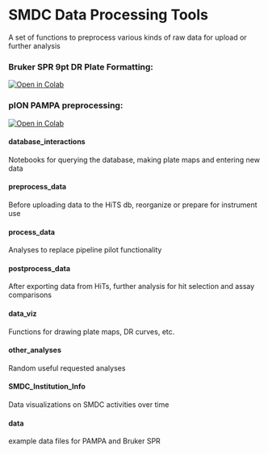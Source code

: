# SMDC Data Processing Tools
A set of functions to preprocess various kinds of raw data for upload or further analysis

### Bruker SPR 9pt DR Plate Formatting: 
[![Open in Colab](https://colab.research.google.com/assets/colab-badge.svg)](https://colab.research.google.com/github/Small-Molecule-Discovery-Center/smdc_preprocess_data/blob/main/Create_Bruker_9pt_DR_Input_Files.ipynb)

### pION PAMPA preprocessing:
[![Open in Colab](https://colab.research.google.com/assets/colab-badge.svg)](https://colab.research.google.com/github/Small-Molecule-Discovery-Center/smdc_preprocess_data/blob/main/preprocess_pampa.ipynb)

#### database_interactions
Notebooks for querying the database, making plate maps and entering new data

#### preprocess_data
Before uploading data to the HiTS db, reorganize or prepare for instrument use

#### process_data
Analyses to replace pipeline pilot functionality

#### postprocess_data
After exporting data from HiTs, further analysis for hit selection and assay comparisons

#### data_viz
Functions for drawing plate maps, DR curves, etc.

#### other_analyses
Random useful requested analyses

#### SMDC_Institution_Info
Data visualizations on SMDC activities over time

#### data
example data files for PAMPA and Bruker SPR